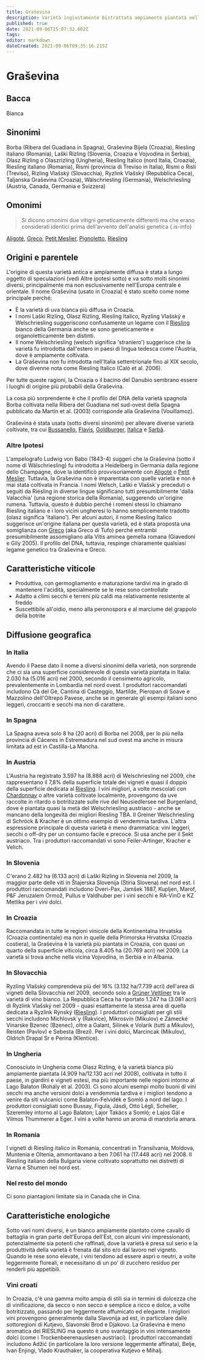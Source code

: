 ```yaml
---
title: Graševina
description: Varietà ingiustamente bistrattata ampiamente piantata nell'Europa centrale che ha sofferto a suo tempo in confronto al Riesling.
published: true
date: 2021-09-06T15:07:32.602Z
tags: 
editor: markdown
dateCreated: 2021-09-06T09:35:16.215Z
---
```


# Graševina

## Bacca
Bianca

## Sinonimi
Borba (Ribera del Guadiana in Spagna), Graševina Bijela (Croazia), Riesling italiano (Romania), Laški Rizling (Slovenia, Croazia e Vojvodina in Serbia), Olasz Rizling o Olaszrizling (Ungheria), Riesling Italico (nord Italia, Croazia), Riesling italiano (Romania), Rismi (provincia di Treviso in Italia), Rismi o Risli (Treviso), Rizling Vlašský (Slovacchia), Ryzlink Vlašský (Repubblica Ceca), Taljanska Graševina (Croazia), Wälschriesling (Germania), Welschriesling (Austria, Canada, Germania e Svizzera)

## Omonimi
> Si dicono omonimi due vitigni geneticamente differenti ma che erano considerati identici prima dell'avvento dell'analisi genetica
{.is-info}

[Aligoté](/vitigni/bacca-bianca/aligote), [Greco](/vitigni/Italia/bacca-bianca/greco), [Petit Meslier](/vitigni/bacca-bianca/petit-meslier), [Pignoletto](/vitigni/bacca-bianca/pignoletto), [Riesling](/vitigni/Germania/bacca-bianca/riesling)


## Origini e parentele
L'origine di questa varietà antica e ampiamente diffusa è stata a lungo oggetto di speculazioni (vedi Altre ipotesi sotto) e va sotto molti sinonimi diversi, principalmente ma non esclusivamente nell'Europa centrale e orientale. Il nome Graševina (usato in Croazia) è stato scelto come nome principale perché:

- È la varietà di uva bianca più diffusa in Croazia.
- I nomi Laški Rizling, Olasz Rizling, Riesling Italico, Ryzling Vlašský e Welschriesling suggeriscono confusamente un legame con il [Riesling](/vitigni/Germania/bacca-bianca/riesling) bianco della Germania anche se sono geneticamente e organoletticamente ben distinti.
- Il nome Welschriesling (welsch significa 'straniero') suggerisce che la varietà fu introdotta dall'estero in paesi di lingua tedesca come l'Austria, dove è ampiamente coltivata.
- La Graševina non fu introdotta nell'Italia settentrionale fino al XIX secolo, dove divenne nota come Riesling Italico (Calò et al. 2006).

Per tutte queste ragioni, la Croazia o il bacino del Danubio sembrano essere i luoghi di origine più probabili della Graševina.

La cosa più sorprendente è che il profilo del DNA della varietà spagnola Borba coltivata nella Ribera del Guadiana nel sud-ovest della Spagna pubblicato da Martín et al. (2003) corrisponde alla Graševina (Vouillamoz).

Graševina è stata usata (sotto diversi sinonimi) per allevare diverse varietà coltivate, tra cui [Bussanello](/vitigni/bacca-bianca/bussanello), [Flavis](/vitigni/bacca-bianca/flavis), [Goldburger](/vitigni/bacca-bianca/goldburger), [Italica](/vitigni/bacca-bianca/italica) e [Şarbă](/vitigni/bacca-bianca/sarba).

### Altre Ipotesi

L'ampelografo Ludwig von Babo (1843-4) suggerì che la Graševina (sotto il nome di Wälschriesling) fu introdotta a Heidelberg in Germania dalla regione dello Champagne, dove la identificò provvisoriamente con [Aligoté](/vitigni/bacca-bianca/aligote) o [Petit Meslier](/vitigni/bacca-bianca/petit-meslier). Tuttavia, la Graševina non è imparentata con quelle varietà e non è mai stata coltivata in Francia. I nomi Welsch, Laški e Vlašsk´y preceduti o seguiti da Riesling in diverse lingue significano tutti presumibilmente 'dalla Valacchia' (una regione storica della Romania), suggerendo un'origine rumena. Tuttavia, questo è dubbio perché i romeni stessi lo chiamano Riesling italiano e i loro vicini ungheresi lo hanno semplicemente tradotto (olasz significa 'italiano'). Per alcuni autori, il nome Riesling Italico suggerisce un'origine italiana per questa varietà, ed è stata proposta una somiglianza con [Greco](/vitigni/Italia/bacca-bianca/greco) (aka Greco di Tufo) perché entrambi presumibilmente assomigliano alla Vitis aminea gemella romana (Giavedoni e Gily 2005). Il profilo del DNA, tuttavia, respinge chiaramente qualsiasi legame genetico tra Graševina e Greco.

## Caratteristiche viticole

- Produttiva, con germogliamento e maturazione tardivi ma in grado di mantenere l'acidità, specialmente se le rese sono controllate
- Adatto a climi secchi e terreni più caldi ma relativamente resistente al freddo
- Suscettibile all'oidio, meno alla peronospora e al marciume del grappolo della botrite

## Diffusione geografica

### In Italia

Avendo il Paese dato il nome a diversi sinonimi della varietà, non sorprende che ci sia una superficie considerevole di questa varietà piantata in Italia: 2.030 ha (5.016 acri) nel 2000, secondo il censimento agricolo, prevalentemente in Lombardia nel nord ovest. I produttori raccomandati includono Cà del Gè, Cantina di Casteggio, Martilde, Pieropan di Soave e Mazzolino dell'Oltrepò Pavese, anche se in generale gli esempi italiani sono leggeri, croccanti e secchi ma non di carattere.

### In Spagna

La Spagna aveva solo 8 ha (20 acri) di Borba nel 2008, per lo più nella provincia di Cáceres in Estremadura nel sud ovest ma anche in misura limitata ad est in Castilla-La Mancha.

### In Austria

L'Austria ha registrato 3.597 ha (8.888 acri) di Welschriesling nel 2009, che rappresentano il 7,8% della superficie totale dei vigneti e quasi il doppio della superficie dedicata al [Riesling](/vitigni/Germania/bacca-bianca/riesling). I vini migliori, a volte mescolati con [Chardonnay](/vitigni/Francia/bacca-bianca/chardonnay) o altre varietà coltivate localmente, provengono da uve raccolte in ritardo o botritizzate sulle rive del Neusiedlersee nel Burgenland, dove è piantata quasi la metà del Welschriesling austriaco - anche se mancano della longevità dei migliori Riesling TBA. Il Greiner Welschriesling di Schröck & Kracher è un ottimo esempio di vendemmia tardiva. L'altra espressione principale di questa varietà è meno drammatica: vini leggeri, secchi o off-dry per un consumo facile e precoce. Si usa anche per il Sekt austriaco. Tra i produttori raccomandati vi sono Feiler-Artinger, Kracher e Velich.

### In Slovenia

C'erano 2.482 ha (6.133 acri) di Laški Rizling in Slovenia nel 2009, la maggior parte delle viti in Štajerska Slovenija (Stiria Slovena) nel nord est. I produttori raccomandati includono Dveri-Pax, Jamšek 1887, Kupljen, Marof, P&F Jeruzalem Ormož, Pullus e Valdhuber per i vini secchi e RA-VinO e KZ Metlika per i vini dolci.

### In Croazia

Raccomandata in tutte le regioni vinicole della Kontinentalna Hrvatska (Croazia continentale) ma non in quelle della Primorska Hrvatska (Croazia costiera), la Graševina è la varietà più piantata in Croazia, con quasi un quarto della superficie viticola, circa 8.405 ha (20.769 acri) nel 2009. La varietà si trova anche nella vicina Vojvodina, in Serbia e in Albania.

### In Slovacchia

Ryzling Vlašský comprendeva più del 16% (3.132 ha/7.739 acri) dell'area di vigneti della Slovacchia nel 2009, secondo solo a [Grüner Veltliner](/vitigni/bacca-bianca/gruner-veltliner) tra le varietà di vino bianco. La Repubblica Ceca ha riportato 1.247 ha (3.081 acri) di Ryzlink Vlašský nel 2009 - quasi esattamente la stessa area di quella dedicata a Ryzlink Rýnský ([Riesling](/vitigni/Germania/bacca-bianca/riesling)). I produttori consigliati per gli stili secchi includono Michlovsk´y (Rakvice), Mikrosvín (Mikulov) e Zámecké Vinarske Bzenec (Bzenec), oltre a Galant, Silinek e Volarik (tutti a Mikulov), Reisten (Pavlov) e Sebesta (Brezi). Per i vini dolci, Marcincak (Mikulov), Oldrich Drapal Sr e Perina (Klentice).

### In Ungheria

Conosciuto in Ungheria come Olasz Rizling, è la varietà bianca più ampiamente piantata (4.909 ha/12.130 acri nel 2008), coltivata in tutto il paese, in giardini e vigneti estesi, ma più importante nelle regioni intorno al Lago Balaton (Rohály et al. 2003). Ci sono alcuni esempi molto buoni di vini secchi ma anche versioni dolci a vendemmia tardiva e i migliori tendono a venire da siti vulcanici come Balaton-Felvidék e Somló a nord del lago. I produttori consigliati sono Bussay, Figula, Jásdi, Ottó Légli, Scheller, Szeremley intorno al Lago Balaton; Lajor Takács a Somló; e Lajos Gál e Vilmos Thummerer a Eger. I vini a volte hanno un aroma di mandorla amara.

### In Romania

I vigneti di Riesling italico in Romania, concentrati in Transilvania, Moldova, Muntenia e Oltenia, ammontavano a ben 7.061 ha (17.448 acri) nel 2008. Il Riesling italiano della Bulgaria viene coltivato soprattutto nei distretti di Varna e Shumen nel nord est.

### Nel resto del mondo

Ci sono piantagioni limitate sia in Canada che in Cina.

## Caratteristiche enologiche

Sotto vari nomi diversi, è un bianco ampiamente piantato come cavallo di battaglia in gran parte dell'Europa dell'Est, con alcuni vini impressionanti, potenzialmente sia potenti che raffinati, dove la varietà è presa sul serio e la produttività della varietà è frenata dal sito e/o dal lavoro nel vigneto. Quando le rese sono elevate, i vini tendono ad essere aspri o neutri, a volte leggermente floreali, e necessitano di un po' di zucchero residuo per renderli più appetibili. 

### Vini croati

In Croazia, c'è una gamma molto ampia di stili sia in termini di dolcezza che di vinificazione, da secco o non secco e semplice a ricco e dolce, a volte botritizzato, passando per leggermente affumicato ed elegante. I migliori vini provengono generalmente dalla Slavonija ad est, in particolare dalle sottoregioni di Kutjevo, Slavonski Brod e Djakovo. La Graševina è meno aromatica del RIESLING ma questo è uno svantaggio in vini intensamente dolci (come i Trockenbeerenauslesen austriaci). I produttori raccomandati includono Adžić (in particolare la loro versione leggermente affinata), Belje, Ivan Enjingi, Vlado Krauthaker, la cooperativa Kutjevo e Mihalj.


